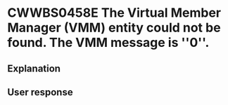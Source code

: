# CWWBS0458E The Virtual Member Manager (VMM) entity could not be found. The VMM message is ''0''.

## Explanation

## User response